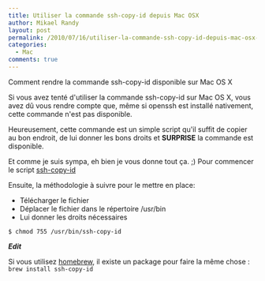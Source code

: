 ```yaml
---
title: Utiliser la commande ssh-copy-id depuis Mac OSX
author: Mikael Randy
layout: post
permalink: /2010/07/16/utiliser-la-commande-ssh-copy-id-depuis-mac-osx-2/
categories:
  - Mac
comments: true
---
```


Comment rendre la commande ssh-copy-id disponible sur Mac OS X

Si vous avez tenté d'utiliser la commande ssh-copy-id sur Mac OS X, vous avez dû vous rendre compte que, même si openssh est installé nativement, cette commande n'est pas disponible.

Heureusement, cette commande est un simple script qu'il suffit de copier au bon endroit, de lui donner les bons droits et **SURPRISE** la commande est disponible.

Et comme je suis sympa, eh bien je vous donne tout ça. ;) Pour commencer le script [ssh-copy-id](/public/ssh-copy-id)

Ensuite, la méthodologie à suivre pour le mettre en place:

* Télécharger le fichier
* Déplacer le fichier dans le répertoire /usr/bin
* Lui donner les droits nécessaires

```
$ chmod 755 /usr/bin/ssh-copy-id
```

***Edit***

Si vous utilisez [homebrew](http://brew.sh), il existe un package pour faire la même chose :  
`brew install ssh-copy-id`

